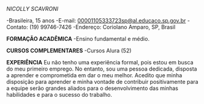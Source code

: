 *NICOLLY SCAVRONI*

-Brasileira, 15 anos
-E-mail: 00001105333723sp@al.educaco.sp.gov.br
-Contato: (19) 99746-7426
-Endereço: Coriolano Amparo, SP, Brasil

**FORMAÇÃO ACADÊMICA**
-Ensino fundamental e médio.

**CURSOS COMPLEMENTARES**
-Cursos Alura (52)

**EXPERIÊNCIA**
Eu não tenho uma experiência formal, pois estou em busca do meu primeiro emprego. No entanto,
sou uma pessoa dedicada, disposta a aprender e comprometida em dar o meu melhor. Acedito que minha disposição para aprender
e minha vontade de contribuir positivamente para a equipe serão grandes aliados para o desenvolvimento das minhas
habilidades e para o sucesso do trabalho.
